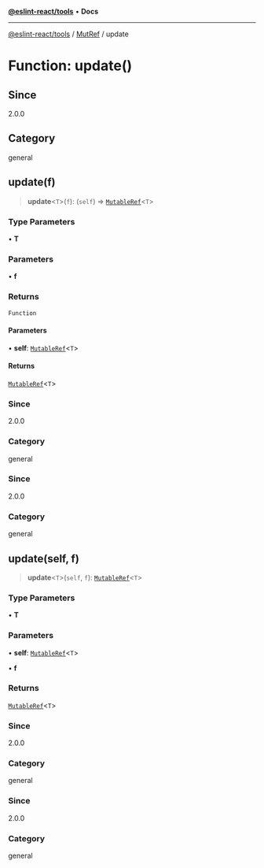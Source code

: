 [**@eslint-react/tools**](../../../README.md) • **Docs**

***

[@eslint-react/tools](../../../README.md) / [MutRef](../README.md) / update

# Function: update()

## Since

2.0.0

## Category

general

## update(f)

> **update**\<`T`\>(`f`): (`self`) => [`MutableRef`](../interfaces/MutableRef.md)\<`T`\>

### Type Parameters

• **T**

### Parameters

• **f**

### Returns

`Function`

#### Parameters

• **self**: [`MutableRef`](../interfaces/MutableRef.md)\<`T`\>

#### Returns

[`MutableRef`](../interfaces/MutableRef.md)\<`T`\>

### Since

2.0.0

### Category

general

### Since

2.0.0

### Category

general

## update(self, f)

> **update**\<`T`\>(`self`, `f`): [`MutableRef`](../interfaces/MutableRef.md)\<`T`\>

### Type Parameters

• **T**

### Parameters

• **self**: [`MutableRef`](../interfaces/MutableRef.md)\<`T`\>

• **f**

### Returns

[`MutableRef`](../interfaces/MutableRef.md)\<`T`\>

### Since

2.0.0

### Category

general

### Since

2.0.0

### Category

general
